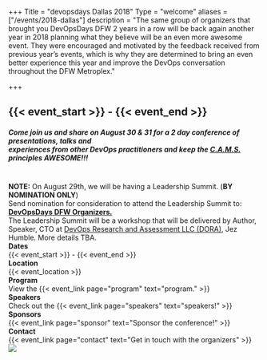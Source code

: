 +++
Title = "devopsdays Dallas 2018"
Type = "welcome"
aliases = ["/events/2018-dallas"]
description = "The same group of organizers that brought you DevOpsDays DFW 2 years in a row will be back again another year in 2018 planning what they believe will be an even more awesome event. They were encouraged and motivated by the feedback received from previous year’s events, which is why they are determined to bring an even better experience this year and improve the DevOps conversation throughout the DFW Metroplex."

+++

<h2>{{< event_start >}} - {{< event_end >}}</h2>

##### Come join us and share on August 30 & 31 for a 2 day conference of presentations, talks and <br>experiences from other DevOps practitioners and keep the <b><a href="http://devopsdictionary.com/wiki/CAMS">C.A.M.S.</a></b> principles <b>AWESOME</b>!!! ####
<br>
<strong>NOTE:</strong> On August 29th, we will be having a Leadership Summit. (<strong>BY NOMINATION ONLY</strong>)<br>
Send nomination for consideration to attend the Leadership Summit to: <strong><a href="mailto:organizers-dallas-2018@devopsdays.org?subject=Nomination%20for%20DevOpsDays%20DFW%20Leadership%20Summit%20consideration...&body=">DevOpsDays DFW Organizers.</strong></a><br>
The Leadership Summit will be a workshop that will be delivered by Author, Speaker, CTO at <a href="https://devops-research.com">DevOps Research and Assessment LLC (DORA)</a>, Jez Humble. More details TBA.

<toggle>
<div class = "row">
  <div class = "col-md-2">
    <strong>Dates</strong>
  </div>
  <div class = "col-md-8">
    {{< event_start >}} - {{< event_end >}}
  </div>
</div>
<div class = "row">
  <div class = "col-md-2">
    <strong>Location</strong>
  </div>
  <div class = "col-md-8">
    {{< event_location >}}
  </div>
</div>
<!-- <div class = "row">
  <div class = "col-md-2">
    <strong>Register</strong>
  </div>
  <div class = "col-md-8">
    {{< event_link page="registration" text="Register to attend the conference!" >}}
  </div>
</div> -->
<!-- <div class = "row">
  <div class = "col-md-2">
    <strong>Propose</strong>
  </div>
  <div class = "col-md-8">
    {{< event_link page="propose" text="Propose a talk!" >}}
  </div>
</div>   -->
<div class = "row">
  <div class = "col-md-2">
    <strong>Program</strong>
  </div>
  <div class = "col-md-8">
    View the {{< event_link page="program" text="program." >}}
  </div>
</div>
<div class = "row">
  <div class = "col-md-2">
    <strong>Speakers</strong>
  </div>
  <div class = "col-md-8">
    Check out the {{< event_link page="speakers" text="speakers!" >}}
  </div>
</div>
<div class = "row">
  <div class = "col-md-2">
    <strong>Sponsors</strong>
  </div>
  <div class = "col-md-8">
    {{< event_link page="sponsor" text="Sponsor the conference!" >}}
  </div>
</div>
<div class = "row">
  <div class = "col-md-2">
    <strong>Contact</strong>
  </div>
  <div class = "col-md-8">
    {{< event_link page="contact" text="Get in touch with the organizers" >}}
  </div>
</div>

<img style="float: center; max-width: 815px; padding: 0px 20px 20px 0px" src="/events/2018-dallas/logo.png">

<br>
<br>
<!-- Go to www.addthis.com/dashboard to customize your tools -->
<div class="addthis_horizontal_follow_toolbox"></div>
<!-- Go to www.addthis.com/dashboard to customize your tools -->
<script type="text/javascript" src="//s7.addthis.com/js/300/addthis_widget.js#pubid=ra-5724f5b54cc142a1"></script>
<!-- Uncomment if you added your city twitter name -->
<!--
{{< event_twitter >}}
-->
